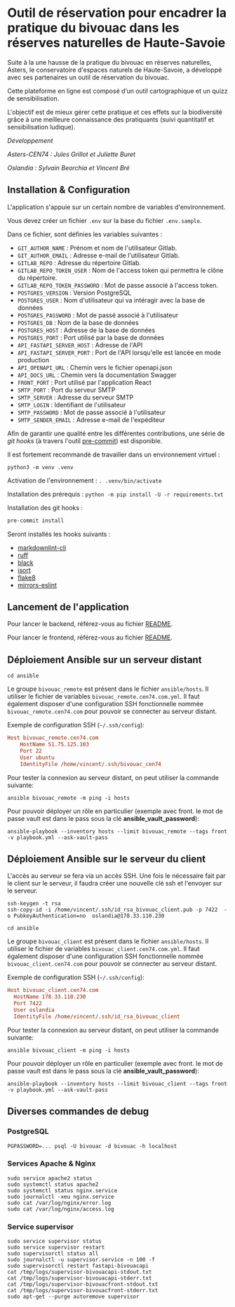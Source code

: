 # Outil de réservation pour encadrer la pratique du bivouac dans les réserves naturelles de Haute-Savoie

Suite à la une hausse de la pratique du bivouac en réserves naturelles, Asters, le conservatoire d'espaces naturels de Haute-Savoie, a développé avec ses partenaires un outil de réservation du bivouac.

Cette plateforme en ligne est composé d’un outil cartographique et un quizz de sensibilisation.

L'objectif est de mieux gérer cette pratique et ces effets sur la biodiversité grâce à une meilleure connaissance des pratiquants (suivi quantitatif et sensibilisation ludique).

*Développement*

*Asters-CEN74 : Jules Grillot et Juliette Buret*

*Oslandia : Sylvain Beorchia et Vincent Bré*

## Installation & Configuration

L'application s'appuie sur un certain nombre de variables d'environnement.

Vous devez créer un fichier `.env` sur la base du fichier `.env.sample`.

Dans ce fichier, sont définies les variables suivantes :

- `GIT_AUTHOR_NAME` : Prénom et nom de l'utilisateur Gitlab.
- `GIT_AUTHOR_EMAIL` : Adresse e-mail de l'utilisateur Gitlab.
- `GITLAB_REPO` : Adresse du répertoire Gitlab.
- `GITLAB_REPO_TOKEN_USER` : Nom de l'access token qui permettra le clône du répertoire.
- `GITLAB_REPO_TOKEN_PASSWORD` : Mot de passe associé à l'access token.
- `POSTGRES_VERSION` : Version PostgreSQL
- `POSTGRES_USER` : Nom d'utilisateur qui va intéragir avec la base de données
- `POSTGRES_PASSWORD` : Mot de passé associé à l'utilisateur
- `POSTGRES_DB` : Nom de la base de données
- `POSTGRES_HOST` : Adresse de la base de données
- `POSTGRES_PORT` : Port utilisé par la base de données
- `API_FASTAPI_SERVER_HOST` : Adresse de l'API
- `API_FASTAPI_SERVER_PORT` : Port de l'API lorsqu'elle est lancée en mode production
- `API_OPENAPI_URL` : Chemin vers le fichier openapi.json
- `API_DOCS_URL` : Chemin vers la documentation Swagger
- `FRONT_PORT` : Port utilisé par l'application React
- `SMTP_PORT` : Port du serveur SMTP
- `SMTP_SERVER` : Adresse du serveur SMTP
- `SMTP_LOGIN` : Identifiant de l'utilisateur
- `SMTP_PASSWORD` : Mot de passe associé à l'utilisateur
- `SMTP_SENDER_EMAIL` : Adresse e-mail de l'expéditeur

Afin de garantir une qualité entre les différentes contributions, une série de _git hooks_ (à travers l'outil [pre-commit](https://pre-commit.com/)) est disponible.

Il est fortement recommandé de travailler dans un environnement virtuel :

`python3 -m venv .venv`

Activation de l'environnement :
`. .venv/bin/activate`

Installation des prérequis :
`python -m pip install -U -r requirements.txt`

Installation des git hooks :

```bash
pre-commit install
```

Seront installés les hooks suivants :

- [markdownlint-cli](https://github.com/igorshubovych/markdownlint-cli)
- [ruff](https://github.com/charliermarsh/ruff-pre-commit)
- [black](https://github.com/psf/black)
- [isort](https://github.com/pycqa/isort)
- [flake8](https://github.com/pycqa/flake8)
- [mirrors-eslint](https://github.com/pre-commit/mirrors-eslint)

## Lancement de l'application

Pour lancer le backend, référez-vous au fichier [README](./api/README.md).

Pour lancer le frontend, référez-vous au fichier [README](./front/README.md).

## Déploiement Ansible sur un serveur distant

```shell
cd ansible
```

Le groupe `bivouac_remote` est présent dans le fichier `ansible/hosts`. Il utiliser le fichier de variables `bivouac_remote.cen74.com.yml`. Il faut également disposer d'une configuration SSH fonctionnelle nommée `bivouac_remote.cen74.com` pour pouvoir se connecter au serveur distant.

Exemple de configuration SSH (`~/.ssh/config`):

```ini
Host bivouac_remote.cen74.com
    HostName 51.75.125.103
    Port 22
    User ubuntu
    IdentityFile /home/vincent/.ssh/bivouac_cen74
```

Pour tester la connexion au serveur distant, on peut utiliser la commande suivante:

```shell
ansible bivouac_remote -m ping -i hosts
```

Pour pouvoir déployer un rôle en particulier (exemple avec front. le mot de passe vault est dans le pass sous la clé **ansible_vault_password**):

```shell
ansible-playbook --inventory hosts --limit bivouac_remote --tags front -v playbook.yml --ask-vault-pass
```

## Déploiement Ansible sur le serveur du client

L'accès au serveur se fera via un accès SSH. Une fois le nécessaire fait par le client sur le serveur, il faudra créer une nouvelle clé ssh et l'envoyer sur le serveur.

```shell
ssh-keygen -t rsa
ssh-copy-id -i /home/vincent/.ssh/id_rsa_bivouac_client.pub -p 7422  -o PubkeyAuthentication=no  oslandia@178.33.110.230
```

```shell
cd ansible
```

Le groupe `bivouac_client` est présent dans le fichier `ansible/hosts`. Il utiliser le fichier de variables `bivouac_client.cen74.com.yml`. Il faut également disposer d'une configuration SSH fonctionnelle nommée `bivouac_client.cen74.com` pour pouvoir se connecter au serveur distant.

Exemple de configuration SSH (`~/.ssh/config`):

```ini
Host bivouac_client.cen74.com
  HostName 178.33.110.230
  Port 7422
  User oslandia
  IdentityFile /home/vincent/.ssh/id_rsa_bivouac_client
```

Pour tester la connexion au serveur distant, on peut utiliser la commande suivante:

```shell
ansible bivouac_client -m ping -i hosts
```

Pour pouvoir déployer un rôle en particulier (exemple avec front. le mot de passe vault est dans le pass sous la clé **ansible_vault_password**):

```shell
ansible-playbook --inventory hosts --limit bivouac_client --tags front -v playbook.yml --ask-vault-pass
```

## Diverses commandes de debug

### PostgreSQL

```shell
PGPASSWORD=... psql -U bivouac -d bivouac -h localhost
```

### Services Apache & Nginx

```shell
sudo service apache2 status
sudo systemctl status apache2
sudo systemctl status nginx.service
sudo journalctl -xeu nginx.service
sudo cat /var/log/nginx/error.log
sudo cat /var/log/nginx/access.log
```

### Service supervisor

```shell
sudo service supervisor status
sudo service supervisor restart
sudo supervisorctl status all
sudo journalctl -u supervisor.service -n 100 -f
sudo supervisorctl restart fastapi-bivouacapi
cat /tmp/logs/supervisor-bivouacapi-stdout.txt
cat /tmp/logs/supervisor-bivouacapi-stderr.txt
cat /tmp/logs/supervisor-bivouacfront-stdout.txt
cat /tmp/logs/supervisor-bivouacfront-stderr.txt
sudo apt-get --purge autoremove supervisor
```
